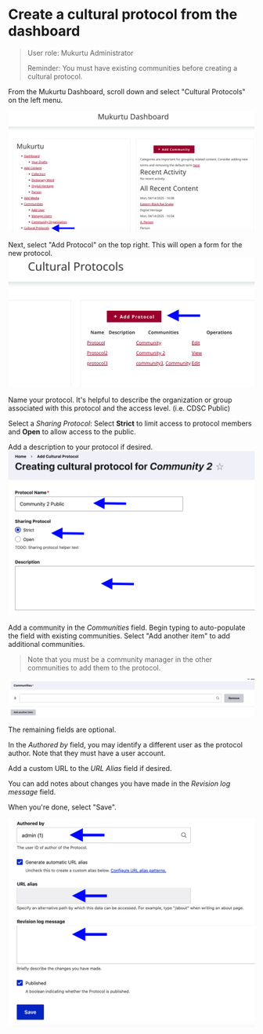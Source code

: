 # Create a cultural protocol from the dashboard

>User role: Mukurtu Administrator
><p>Reminder: You must have existing communities before creating a cultural protocol.</p>

From the Mukurtu Dashboard, scroll down and select "Cultural Protocols" on the left menu. 

![Name your protocol](../_embeds/createprotocol6.png)

Next, select "Add Protocol" on the top right. This will open a form for the new protocol.
![Select Add Protocol](../_embeds/createprotocol7.png)


Name your protocol. It's helpful to describe the organization or group associated with this protocol and the access level. (i.e. CDSC Public)

Select a *Sharing Protocol*: Select **Strict** to limit access to protocol members and **Open** to allow access to the public.

Add a description to your protocol if desired.
![Name your protocol](../_embeds/createprotocol1.png)

Add a community in the *Communities* field. Begin typing to auto-populate the field with existing communities. Select "Add another item" to add additional communities.

>Note that you must be a community manager in the other communities to add them to the protocol.

![Add a community](../_embeds/Createprotocol09.png)

The remaining fields are optional.

In the *Authored by* field, you may identify a different user as the protocol author. Note that they must have a user account.

Add a custom URL to the *URL Alias* field if desired.

You can add notes about changes you have made in the *Revision log message* field.

When you're done, select "Save". 

![Remaining optional fields](../_embeds/createprotocol10.png)
